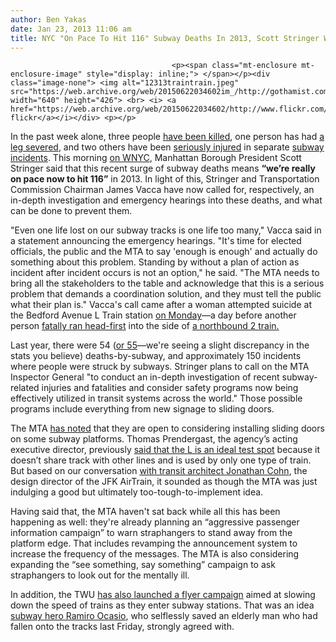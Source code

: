 ```yaml
---
author: Ben Yakas
date: Jan 23, 2013 11:06 am
title: NYC "On Pace To Hit 116" Subway Deaths In 2013, Scott Stringer Warns
---
```


	
										<p><span class="mt-enclosure mt-enclosure-image" style="display: inline;"> </span></p><div class="image-none"> <img alt="12313traintrain.jpeg" src="https://web.archive.org/web/20150622034602im_/http://gothamist.com/attachments/byakas/12313traintrain.jpeg" width="640" height="426"> <br> <i> <a href="https://web.archive.org/web/20150622034602/http://www.flickr.com/photos/bytegirl/7586822226/">bytegirl&apos;s flickr</a></i></div> <p></p>

<p>In the past week alone, three people <a href="https://web.archive.org/web/20150622034602/http://gothamist.com/2013/01/19/two_people_killed_another_hurt_in_t.php">have been killed</a>, one person has had <a href="https://web.archive.org/web/20150622034602/http://gothamist.com/2013/01/20/man_critically_injured_after_being.php">a leg severed</a>, and two others have been <a href="https://web.archive.org/web/20150622034602/http://gothamist.com/2013/01/21/l_train_service_suspended_after_man.php">seriously injured</a> in separate <a href="https://web.archive.org/web/20150622034602/http://gothamist.com/tags/subway">subway incidents</a>. This morning <a href="https://web.archive.org/web/20150622034602/http://transportationnation.org/2013/01/23/manhattan-borough-president-calls-for-probe-in-subway-safety/">on WNYC</a>, Manhattan Borough President Scott Stringer said that this recent surge of subway deaths means <strong>&#x201C;we&#x2019;re really on pace now to hit 116&#x201D;</strong> in 2013. In light of this, Stringer and Transportation Commission Chairman James Vacca have now called for, respectively, an in-depth investigation and emergency hearings into these deaths, and what can be done to prevent them.</p>

<p>&quot;Even one life lost on our subway tracks is one life too many,&quot; Vacca said in a statement announcing the emergency hearings. &quot;It&apos;s time for elected officials, the public and the MTA to say &apos;enough is enough&apos; and actually do something about this problem. Standing by without a plan of action as incident after incident occurs is not an option,&quot; he said. &quot;The MTA needs to bring all the stakeholders to the table and acknowledge that this is a serious problem that demands a coordination solution, and they must tell the public what their plan is.&quot; Vacca&apos;s call came after a woman attempted suicide at the Bedford Avenue L Train station <a href="https://web.archive.org/web/20150622034602/http://gothamist.com/2013/01/21/l_train_service_suspended_after_man.php">on Monday</a>&#x2014;a day before another person <a href="https://web.archive.org/web/20150622034602/http://gothamist.com/2013/01/22/person_struck_by_2_train_at_times_s.php">fatally ran head-first</a> into the side of <a href="https://web.archive.org/web/20150622034602/http://www.nypost.com/p/news/local/manhattan/subway_suicide_horror_DggxnZQfYtGWLUfGZ8HSvI">a northbound 2 train.</a> </p>

<p>Last year, there were 54 (<a href="https://web.archive.org/web/20150622034602/http://www.amny.com/urbanite-1.812039/manhattan-boro-prez-scott-stringer-calls-for-audit-into-subway-safety-1.4492644">or 55</a>&#x2014;we&apos;re seeing a slight discrepancy in the stats you believe) deaths-by-subway, and approximately 150 incidents where people were struck by subways. Stringer plans to call on the MTA Inspector General &quot;to conduct an in-depth investigation of recent subway-related injuries and fatalities and consider safety programs now being effectively utilized in transit systems across the world.&quot; Those possible programs include everything from new signage to sliding doors.</p>

<p>The MTA <a href="https://web.archive.org/web/20150622034602/http://gothamist.com/2012/12/29/mta_to_revisit_installing_sliding_d.php">has noted</a> that they are open to considering installing sliding doors on some subway platforms. Thomas Prendergast, the agency&#x2019;s acting executive director, previously <a href="https://web.archive.org/web/20150622034602/http://gothamist.com/2013/01/13/mta_exploring_installing_sliding_do.php">said that the L is an ideal test spot</a> because it doesn&#x2019;t share track with other lines and is used by only one type of train. But based on our conversation <a href="https://web.archive.org/web/20150622034602/http://gothamist.com/2012/12/30/jfk_airtrain_architect_on_subway_sl.php">with transit architect Jonathan Cohn</a>, the design director of the JFK AirTrain, it sounded as though the MTA was just indulging a good but ultimately too-tough-to-implement idea.</p>

<p>Having said that, the MTA haven&apos;t sat back while all this has been happening as well: they&apos;re already planning an &#x201C;aggressive passenger information campaign&#x201D; to warn straphangers to stand away from the platform edge. That includes revamping the announcement system to increase the frequency of the messages. The MTA is also considering expanding the &#x201C;see something, say something&#x201D; campaign to ask straphangers to look out for the mentally ill.</p>

<p>In addition, the TWU <a href="https://web.archive.org/web/20150622034602/http://gothamist.com/2013/01/19/twu_launches_campaign_against_mta_t.php">has also launched a flyer campaign</a> aimed at slowing down the speed of trains as they enter subway stations. That was an idea <a href="https://web.archive.org/web/20150622034602/http://gothamist.com/2013/01/20/subway_hero_describes_saving_man_fr.php">subway hero Ramiro Ocasio</a>, who selflessly saved an elderly man who had fallen onto the tracks last Friday, strongly agreed with. </p>					
										
									
				